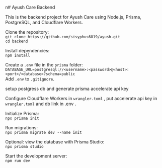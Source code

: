 n# Ayush Care Backend

This is the backend project for Ayush Care using Node.js, Prisma, PostgreSQL, and Cloudflare Workers.

Clone the repository:  
`git clone https://github.com/sisyphus6819/ayush.git`  
`cd backend`

Install dependencies:  
`npm install`

Create a `.env` file in the `prisma` folder:  
`DATABASE_URL=postgresql://<username>:<password>@<host>:<port>/<database>?schema=public`  
Add `.env` to `.gitignore`.

setup postgress db and generate prisma accelerate api key 

Configure Cloudflare Workers in `wrangler.toml` , put accelerate api key in `wrangler.toml` and db link in .env .

Initialize Prisma:  
`npx prisma init`  

Run migrations:  
`npx prisma migrate dev --name init`  

Optional: view the database with Prisma Studio:  
`npx prisma studio`

Start the development server:  
`npm run dev`


